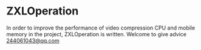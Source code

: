 # ZXLOperation

In order to improve the performance of video compression CPU and mobile memory in the project, ZXLOperation is written.
Welcome to give advice 244061043@qq.com
